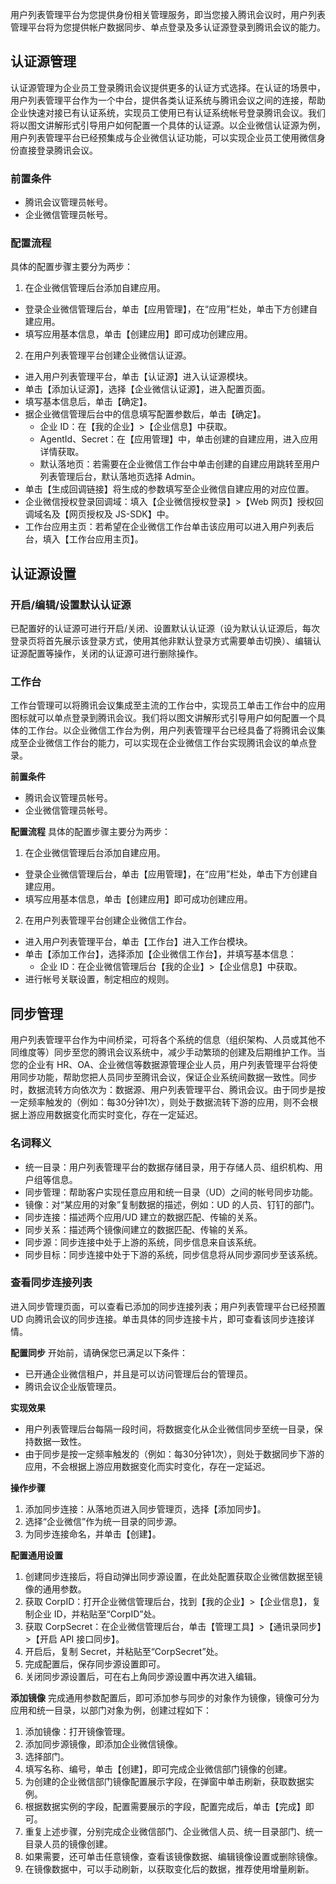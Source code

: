 用户列表管理平台为您提供身份相关管理服务，即当您接入腾讯会议时，用户列表管理平台将为您提供帐户数据同步、单点登录及多认证源登录到腾讯会议的能力。

## 认证源管理
认证源管理为企业员工登录腾讯会议提供更多的认证方式选择。在认证的场景中，用户列表管理平台作为一个中台，提供各类认证系统与腾讯会议之间的连接，帮助企业快速对接已有认证系统，实现员工使用已有认证系统帐号登录腾讯会议。我们将以图文讲解形式引导用户如何配置一个具体的认证源。以企业微信认证源为例，用户列表管理平台已经预集成与企业微信认证功能，可以实现企业员工使用微信身份直接登录腾讯会议。

### 前置条件
- 腾讯会议管理员帐号。
- 企业微信管理员帐号。

### 配置流程
具体的配置步骤主要分为两步：
1. 在企业微信管理后台添加自建应用。
 - 登录企业微信管理后台，单击【应用管理】，在“应用”栏处，单击下方创建自建应用。
 - 填写应用基本信息，单击【创建应用】即可成功创建应用。
2. 在用户列表管理平台创建企业微信认证源。
 - 进入用户列表管理平台，单击【认证源】进入认证源模块。
 - 单击【添加认证源】，选择【企业微信认证源】，进入配置页面。
 - 填写基本信息后，单击【确定】。
 - 据企业微信管理后台中的信息填写配置参数后，单击【确定】。
	 - 企业 ID：在【我的企业】>【企业信息】中获取。
	 - AgentId、Secret：在【应用管理】中，单击创建的自建应用，进入应用详情获取。
	 - 默认落地页：若需要在企业微信工作台中单击创建的自建应用跳转至用户列表管理后台，默认落地页选择 Admin。
- 单击【生成回调链接】将生成的参数填写至企业微信自建应用的对应位置。
 - 企业微信授权登录回调域：填入【企业微信授权登录】>【Web 网页】授权回调域名及【网页授权及 JS-SDK】中。
 - 工作台应用主页：若希望在企业微信工作台单击该应用可以进入用户列表后台，填入【工作台应用主页】。

## 认证源设置

### 开启/编辑/设置默认认证源
已配置好的认证源可进行开启/关闭、设置默认认证源（设为默认认证源后，每次登录页将首先展示该登录方式，使用其他非默认登录方式需要单击切换）、编辑认证源配置等操作，关闭的认证源可进行删除操作。

### 工作台
工作台管理可以将腾讯会议集成至主流的工作台中，实现员工单击工作台中的应用图标就可以单点登录到腾讯会议。我们将以图文讲解形式引导用户如何配置一个具体的工作台。以企业微信工作台为例，用户列表管理平台已经具备了将腾讯会议集成至企业微信工作台的能力，可以实现在企业微信工作台实现腾讯会议的单点登录。

**前置条件**
- 腾讯会议管理员帐号。
- 企业微信管理员帐号。

**配置流程**
具体的配置步骤主要分为两步：
1. 在企业微信管理后台添加自建应用。
- 登录企业微信管理后台，单击【应用管理】，在“应用”栏处，单击下方创建自建应用。
- 填写应用基本信息，单击【创建应用】即可成功创建应用。
2. 在用户列表管理平台创建企业微信工作台。
 - 进入用户列表管理平台，单击【工作台】进入工作台模块。
 - 单击【添加工作台】，选择添加【企业微信工作台】，并填写基本信息：
    - 企业 ID：在企业微信管理后台【我的企业】>【企业信息】中获取。
 - 进行帐号关联设置，制定相应的规则。

## 同步管理
用户列表管理平台作为中间桥梁，可将各个系统的信息（组织架构、人员或其他不同维度等）同步至您的腾讯会议系统中，减少手动繁琐的创建及后期维护工作。当您的企业有 HR、OA、企业微信等数据源管理企业人员，用户列表管理平台将使用同步功能，帮助您把人员同步至腾讯会议，保证企业系统间数据一致性。同步时，数据流转方向依次为：数据源、用户列表管理平台、腾讯会议。由于同步是按一定频率触发的（例如：每30分钟1次），则处于数据流转下游的应用，则不会根据上游应用数据变化而实时变化，存在一定延迟。

### 名词释义
- 统一目录：用户列表管理平台的数据存储目录，用于存储人员、组织机构、用户组等信息。
- 同步管理：帮助客户实现任意应用和统一目录（UD）之间的帐号同步功能。
- 镜像：对“某应用的对象”复制数据的描述，例如：UD 的人员、钉钉的部门。
- 同步连接：描述两个应用/UD 建立的数据匹配、传输的关系。
- 同步关系：描述两个镜像间建立的数据匹配、传输的关系。
- 同步源：同步连接中处于上游的系统，同步信息来自该系统。
- 同步目标：同步连接中处于下游的系统，同步信息将从同步源同步至该系统。

### 查看同步连接列表
进入同步管理页面，可以查看已添加的同步连接列表；用户列表管理平台已经预置 UD 向腾讯会议的同步连接。单击具体的同步连接卡片，即可查看该同步连接详情。

**配置同步**
开始前，请确保您已满足以下条件：
- 已开通企业微信租户，并且是可以访问管理后台的管理员。
- 腾讯会议企业版管理员。

**实现效果**
- 用户列表管理后台每隔一段时间，将数据变化从企业微信同步至统一目录，保持数据一致性。
- 由于同步是按一定频率触发的（例如：每30分钟1次），则处于数据同步下游的应用，不会根据上游应用数据变化而实时变化，存在一定延迟。

**操作步骤**
1. 添加同步连接：从落地页进入同步管理页，选择【添加同步】。
2. 选择“企业微信”作为统一目录的同步源。
3. 为同步连接命名，并单击【创建】。

**配置通用设置**
1. 创建同步连接后，将自动弹出同步源设置，在此处配置获取企业微信数据至镜像的通用参数。
2. 获取 CorpID：打开企业微信管理后台，找到【我的企业】>【企业信息】，复制企业 ID，并粘贴至“CorpID”处。
3. 获取 CorpSecret：在企业微信管理后台，单击【管理工具】>【通讯录同步】>【开启 API 接口同步】。
4. 开启后，复制 Secret，并粘贴至“CorpSecret”处。
5. 完成配置后，保存同步源设置即可。
6. 关闭同步源设置后，可在右上角同步源设置中再次进入编辑。

**添加镜像**
完成通用参数配置后，即可添加参与同步的对象作为镜像，镜像可分为应用和统一目录，以部门对象为例，创建过程如下：
1. 添加镜像：打开镜像管理。
2. 添加同步源镜像，即添加企业微信镜像。
3. 选择部门。
4. 填写名称、编号，单击【创建】，即可完成企业微信部门镜像的创建。
5. 为创建的企业微信部门镜像配置展示字段，在弹窗中单击刷新，获取数据实例。
6. 根据数据实例的字段，配置需要展示的字段，配置完成后，单击【完成】即可。
7. 重复上述步骤，分别完成企业微信部门、企业微信人员、统一目录部门、统一目录人员的镜像创建。
8. 如果需要，还可单击任意镜像，查看该镜像数据、编辑镜像设置或删除镜像。
9. 在镜像数据中，可以手动刷新，以获取变化后的数据，推荐使用增量刷新。
